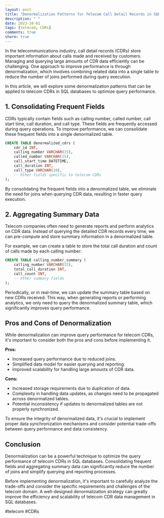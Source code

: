 ```yaml
---
layout: post
title: "Denormalization Patterns for Telecom Call Detail Records in SQL Databases"
description: " "
date: 2023-10-01
tags: [telecom, CDRs]
comments: true
share: true
---
```


In the telecommunications industry, call detail records (CDRs) store important information about calls made and received by customers. Managing and querying large amounts of CDR data efficiently can be challenging. One approach to improve performance is through denormalization, which involves combining related data into a single table to reduce the number of joins performed during query execution.

In this article, we will explore some denormalization patterns that can be applied to telecom CDRs in SQL databases to optimize query performance.

## 1. Consolidating Frequent Fields

CDRs typically contain fields such as calling number, called number, call start time, call duration, and call type. These fields are frequently accessed during query operations. To improve performance, we can consolidate these frequent fields into a single denormalized table.

```sql
CREATE TABLE denormalized_cdrs (
    cdr_id INT,
    calling_number VARCHAR(15),
    called_number VARCHAR(15),
    call_start_time DATETIME,
    call_duration INT,
    call_type VARCHAR(10),
    -- Other fields specific to telecom CDRs
);
```

By consolidating the frequent fields into a denormalized table, we eliminate the need for joins when querying CDR data, resulting in faster query execution.

## 2. Aggregating Summary Data

Telecom companies often need to generate reports and perform analytics on CDR data. Instead of querying the detailed CDR records every time, we can pre-compute and store summary information in a denormalized table.

For example, we can create a table to store the total call duration and count of calls made by each calling number:

```sql
CREATE TABLE calling_number_summary (
    calling_number VARCHAR(15),
    total_call_duration INT,
    call_count INT,
    -- Other summary fields
);
```

Periodically, or in real-time, we can update the summary table based on new CDRs received. This way, when generating reports or performing analytics, we only need to query the denormalized summary table, which significantly improves query performance.

## Pros and Cons of Denormalization

While denormalization can improve query performance for telecom CDRs, it's important to consider both the pros and cons before implementing it.

**Pros:**
- Increased query performance due to reduced joins.
- Simplified data model for easier querying and reporting.
- Improved scalability for handling large amounts of CDR data.

**Cons:**
- Increased storage requirements due to duplication of data.
- Complexity in handling data updates, as changes need to be propagated across denormalized tables.
- Potential inconsistency if updates to denormalized tables are not properly synchronized.

To ensure the integrity of denormalized data, it's crucial to implement proper data synchronization mechanisms and consider potential trade-offs between query performance and data consistency.

## Conclusion

Denormalization can be a powerful technique to optimize the query performance of telecom CDRs in SQL databases. Consolidating frequent fields and aggregating summary data can significantly reduce the number of joins and simplify querying and reporting processes.

Before implementing denormalization, it's important to carefully analyze the trade-offs and consider the specific requirements and challenges of the telecom domain. A well-designed denormalization strategy can greatly improve the efficiency and scalability of telecom CDR data management in SQL databases.

#telecom #CDRs